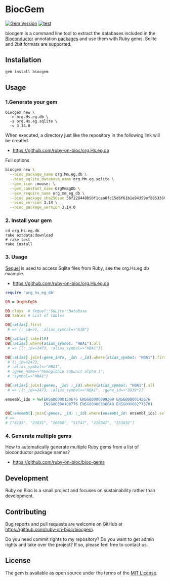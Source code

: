 # BiocGem

[![Gem Version](https://badge.fury.io/rb/biocgem.svg)](https://badge.fury.io/rb/biocgem)
[![test](https://github.com/ruby-on-bioc/biocgem/actions/workflows/ci.yml/badge.svg)](https://github.com/ruby-on-bioc/biocgem/actions/workflows/ci.yml)

biocgem is a command line tool to extract the databases included in the [Bioconductor](https://bioconductor.org/) annotation [packages](https://bioconductor.org/packages/release/BiocViews.html#___AnnotationData) and use them with Ruby gems. Sqlite and 2bit formats are supported. 

## Installation

```sh
gem install biocgem
```

## Usage

### 1.Generate your gem

```
biocgem new \
  -n org.Hs.eg.db \
  -s org.Hs.eg.sqlite \
  -v 3.14.0
```

When executed, a directory just like the repository in the following link will be created.
* https://github.com/ruby-on-bioc/org.Hs.eg.db

Full options

```sh
biocgem new \
  --bioc_package_name org.Mm.eg.db \
  --bioc_sqlite_database_name org.Mm.eg.sqlite \
  --gem_icon :mouse: \
  --gem_constant_name OrgMmEgDb \
  --gem_require_name org_mm_eg_db \
  --bioc_package_sha256sum 56f228448b50f1cea0fc15d6f61b1e94359ef885336034bf346693315390ad45 \
  --bioc_version 3.14 \
  --bioc_package_version 3.14.0
```

### 2. Install your gem

```
cd org.Hs.eg.db
rake extdata:download
# rake test
rake install
```

### 3. Usage

[Sequel](https://github.com/jeremyevans/sequel) is used to access Sqlite files from Ruby, see the org.Hs.eg.db example.

* https://github.com/ruby-on-bioc/org.Hs.eg.db

```ruby
require 'org_hs_eg_db'

DB = OrgHsEgDb

DB.class  # Sequel::SQLite::Database
DB.tables # List of tables

DB[:alias].first
 # => {:_id=>1, :alias_symbol=>"A1B"}

DB[:alias].take(10)
DB[:alias].where(alias_symbol: "HBA1").all
 # => [{:_id=>2473, :alias_symbol=>"HBA1"}]

DB[:alias].join(:gene_info, _id: :_id).where(alias_symbol: "HBA1").first
 # {:_id=>2473,
 # :alias_symbol=>"HBA1",
 # :gene_name=>"hemoglobin subunit alpha 1",
 # :symbol=>"HBA1"}

DB[:alias].join(:genes, _id: :_id).where(alias_symbol: "HBA1").all
 # => [{:_id=>2473, :alias_symbol=>"HBA1", :gene_id=>"3039"}]
```

```ruby
ensembl_ids = %w(ENSG00000150676 ENSG00000099308 ENSG00000142676
                 ENSG00000180776 ENSG00000108848 ENSG00000277370)
                   
DB[:ensembl].join(:genes, _id: :_id).where(ensembl_id: ensembl_ids).select_map(:gene_id)
# => 
# ["6135", "23031", "26800", "51747", "220047", "253832"]
```

### 4. Generate multiple gems

How to automatically generate multiple Ruby gems from a list of bioconductor package names?
* https://github.com/ruby-on-bioc/bioc-gems

## Development

Ruby on Bioc is a small project and focuses on sustainability rather than development.

## Contributing

Bug reports and pull requests are welcome on GitHub at https://github.com/ruby-on-bioc/biocgem.

  Do you need commit rights to my repository?
  Do you want to get admin rights and take over the project?
  If so, please feel free to contact us.

## License

The gem is available as open source under the terms of the [MIT License](https://opensource.org/licenses/MIT).
